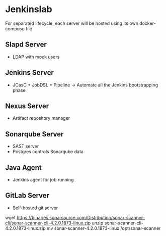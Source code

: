 # Jenkinslab
For separated lifecycle, each server will be hosted using its own docker-compose file
## Slapd Server
* LDAP with mock users
## Jenkins Server
* JCasC + JobDSL + Pipeline -> Automate all the Jenkins bootstrapping phase
## Nexus Server
* Artifact repository manager
## Sonarqube Server 
* SAST server
* Postgres controls Sonarqube data
## Java Agent
* Jenkins agent for job running
## GitLab Server
* Self-hosted git server

wget https://binaries.sonarsource.com/Distribution/sonar-scanner-cli/sonar-scanner-cli-4.2.0.1873-linux.zip
unzip sonar-scanner-cli-4.2.0.1873-linux.zip
mv sonar-scanner-4.2.0.1873-linux /opt/sonar-scanner
